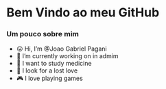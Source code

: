 # Bem Vindo ao meu GitHub
### Um pouco sobre mim
- 😛 Hi, I’m @Joao Gabriel Pagani
- 💸 I’m currently working on  in admim
- 🏥  I want to study medicine
- 💞️ I look for a lost love
- 🎮 I love playing games
<!---
Hi I'm João I have a special love for computers, love learning more and more is "⭐ special ⭐" Learning about it
--->
